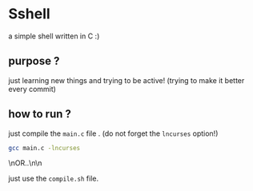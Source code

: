 # Sshell
a simple shell written in C :)

## purpose ?
just learning new things and trying to be active! (trying to make it better every commit)

## how to run ?
just compile the `main.c` file . (do not forget the `lncurses` option!)
```bash
gcc main.c -lncurses
```

\nOR..\n\n

just use the `compile.sh` file.
